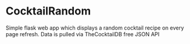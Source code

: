 # CocktailRandom
Simple flask web app which displays a random cocktail recipe on every page refresh. Data is pulled via TheCocktailDB free JSON API
